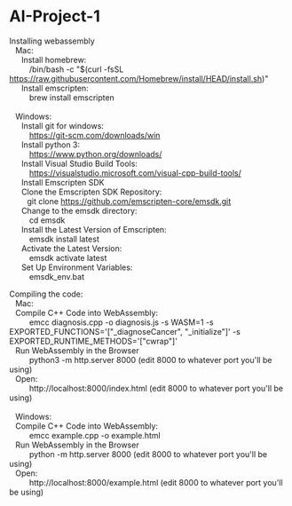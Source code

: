 # AI-Project-1

Installing webassembly <br /> 
&ensp; Mac: <br />
  &ensp;  &ensp; Install homebrew: <br /> 
      &emsp; &emsp; /bin/bash -c "$(curl -fsSL https://raw.githubusercontent.com/Homebrew/install/HEAD/install.sh)" <br /> 
  &ensp;  &ensp; Install emscripten: <br /> 
      &emsp; &emsp; brew install emscripten <br /> <br /> 
&ensp; Windows: <br />
   &ensp;  &ensp; Install git for windows: <br /> 
         &emsp; &emsp; https://git-scm.com/downloads/win <br />
   &ensp;  &ensp; Install python 3: <br /> 
         &emsp; &emsp; https://www.python.org/downloads/ <br />
   &ensp;  &ensp; Install Visual Studio Build Tools: <br />
          &emsp; &emsp; https://visualstudio.microsoft.com/visual-cpp-build-tools/ <br />
   &ensp;  &ensp; Install Emscripten SDK <br />
          &ensp;  &ensp; Clone the Emscripten SDK Repository: <br />
            &emsp; &emsp;git clone https://github.com/emscripten-core/emsdk.git <br />
          &ensp;  &ensp; Change to the emsdk directory: <br />
                &emsp; &emsp; cd emsdk <br />
          &ensp;  &ensp; Install the Latest Version of Emscripten: <br />
                 &emsp; &emsp; emsdk install latest <br />
          &ensp;  &ensp; Activate the Latest Version: <br />
              &emsp; &emsp; emsdk activate latest <br />
          &ensp;  &ensp; Set Up Environment Variables: <br />
                 &emsp; &emsp; emsdk_env.bat <br />
                  
         

Compiling the code: <br /> 
&ensp; Mac: <br />
     &ensp;  Compile C++ Code into WebAssembly: <br /> 
      &emsp; &emsp; emcc diagnosis.cpp -o diagnosis.js -s WASM=1 -s EXPORTED_FUNCTIONS='["_diagnoseCancer", "_initialize"]' -s EXPORTED_RUNTIME_METHODS='["cwrap"]' <br /> 
   &ensp; Run WebAssembly in the Browser <br />
      &emsp; &emsp; python3 -m http.server 8000 (edit 8000 to whatever port you'll be using) <br /> 
   &ensp; Open: <br /> 
      &emsp; &emsp; http://localhost:8000/index.html (edit 8000 to whatever port you'll be using) <br /> <br /> 
&ensp; Windows: <br />
      &ensp;  Compile C++ Code into WebAssembly: <br /> 
             &emsp; &emsp; emcc example.cpp -o example.html <br />
      &ensp; Run WebAssembly in the Browser <br />
            &emsp; &emsp; python -m http.server 8000 (edit 8000 to whatever port you'll be using) <br />
      &ensp; Open: <br />
            &emsp; &emsp; http://localhost:8000/example.html (edit 8000 to whatever port you'll be using) <br />

